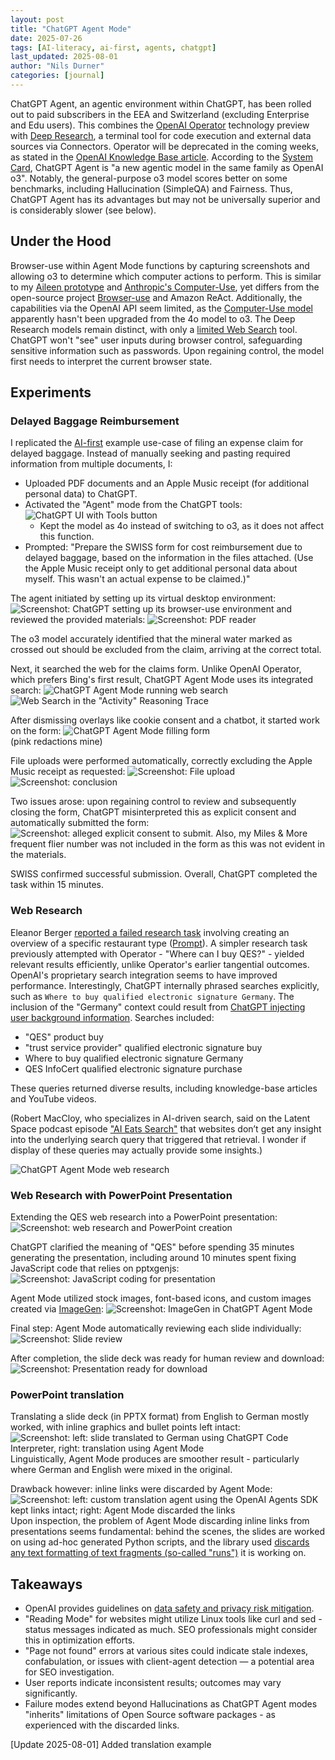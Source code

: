 ```yaml
---
layout: post
title: "ChatGPT Agent Mode"
date: 2025-07-26
tags: [AI-literacy, ai-first, agents, chatgpt]
last_updated: 2025-08-01
author: "Nils Durner"
categories: [journal]
---
```


ChatGPT Agent, an agentic environment within ChatGPT, has been rolled out to paid subscribers in the EEA and Switzerland (excluding Enterprise and Edu users). This combines the [OpenAI Operator](openai-operator) technology preview with [Deep Research](openai-deep-research), a terminal tool for code execution and external data sources via Connectors. Operator will be deprecated in the coming weeks, as stated in the [OpenAI Knowledge Base article](https://help.openai.com/en/articles/11752874-chatgpt-agent#h_beedf96566). According to the [System Card](https://cdn.openai.com/pdf/839e66fc-602c-48bf-81d3-b21eacc3459d/chatgpt_agent_system_card.pdf), ChatGPT Agent is "a new agentic model in the same family as OpenAI o3". Notably, the general-purpose o3 model scores better on some benchmarks, including Hallucination (SimpleQA) and Fairness. Thus, ChatGPT Agent has its advantages but may not be universally superior and is considerably slower (see below).

## Under the Hood
Browser-use within Agent Mode functions by capturing screenshots and allowing o3 to determine which computer actions to perform. This is similar to my [Aileen prototype](aileen) and [Anthropic's Computer-Use](anthropic-computer-use-agent), yet differs from the open-source project [Browser-use](https://github.com/browser-use/browser-use) and Amazon ReAct. Additionally, the capabilities via the OpenAI API seem limited, as the [Computer-Use model](openai-computer-use) apparently hasn't been upgraded from the 4o model to o3. The Deep Research models remain distinct, with only a [limited Web Search](exa-mcp-web-search-playground) tool. ChatGPT won't "see" user inputs during browser control, safeguarding sensitive information such as passwords. Upon regaining control, the model first needs to interpret the current browser state.

## Experiments
### Delayed Baggage Reimbursement
I replicated the [AI-first](ai-first-beyond-agile) example use-case of filing an expense claim for delayed baggage. Instead of manually seeking and pasting required information from multiple documents, I:

* Uploaded PDF documents and an Apple Music receipt (for additional personal data) to ChatGPT.
* Activated the "Agent" mode from the ChatGPT tools: <img src="assets/img/chatgpt-agent-mode/tool-button.jpg" class="img-bordered" alt="ChatGPT UI with Tools button" />
  * Kept the model as 4o instead of switching to o3, as it does not affect this function.
* Prompted: "Prepare the SWISS form for cost reimbursement due to delayed baggage, based on the information in the files attached. (Use the Apple Music receipt only to get additional personal data about myself. This wasn't an actual expense to be claimed.)"

The agent initiated by setting up its virtual desktop environment:
<img src="assets/img/chatgpt-agent-mode/setting-up-desktop.jpg" class="img-bordered" alt="Screenshot: ChatGPT setting up its browser-use environment" />
and reviewed the provided materials:
<img src="assets/img/chatgpt-agent-mode/pdf-attachment-review.jpg" class="img-bordered" alt="Screenshot: PDF reader" />

The o3 model accurately identified that the mineral water marked as crossed out should be excluded from the claim, arriving at the correct total.

Next, it searched the web for the claims form. Unlike OpenAI Operator, which prefers Bing's first result, ChatGPT Agent Mode uses its integrated search:
<img src="assets/img/chatgpt-agent-mode/swiss-form-websearch.jpg" class="img-bordered" alt="ChatGPT Agent Mode running web search" />  
<img src="assets/img/chatgpt-agent-mode/swiss-form-websearch-reasoning.jpg" class="img-bordered" alt='Web Search in the "Activity" Reasoning Trace' />

After dismissing overlays like cookie consent and a chatbot, it started work on the form:
<img src="assets/img/chatgpt-agent-mode/chatgpt-agent-form-filling.jpg" class="img-bordered" alt="ChatGPT Agent Mode filling form" />  
(pink redactions mine)

File uploads were performed automatically, correctly excluding the Apple Music receipt as requested:
<img src="assets/img/chatgpt-agent-mode/file-upload.jpg" class="img-bordered" alt="Screenshot: File upload" />  
<img src="assets/img/chatgpt-agent-mode/swiss-conclusion.jpg" class="img-bordered" alt="Screenshot: conclusion" />

Two issues arose: upon regaining control to review and subsequently closing the form, ChatGPT misinterpreted this as explicit consent and automatically submitted the form:
<img src="assets/img/chatgpt-agent-mode/auto-submit.jpg" class="img-bordered" alt="Screenshot: alleged explicit consent to submit" />. Also, my Miles & More frequent flier number was not included in the form as this was not evident in the materials.

SWISS confirmed successful submission. Overall, ChatGPT completed the task within 15 minutes.

### Web Research
Eleanor Berger [reported a failed research task](https://x.com/intellectronica/status/1948680501277196328) involving creating an overview of a specific restaurant type ([Prompt](https://x.com/intellectronica/status/1948683675371020340)). A simpler research task previously attempted with Operator - "Where can I buy QES?" - yielded relevant results efficiently, unlike Operator's earlier tangential outcomes. OpenAI's proprietary search integration seems to have improved performance. Interestingly, ChatGPT internally phrased searches explicitly, such as `Where to buy qualified electronic signature Germany`. The inclusion of the "Germany" context could result from [ChatGPT injecting user background information](chatgpt-team-info-disclosure). Searches included:

* "QES" product buy
* "trust service provider" qualified electronic signature buy
* Where to buy qualified electronic signature Germany
* QES InfoCert qualified electronic signature purchase

These queries returned diverse results, including knowledge-base articles and YouTube videos.

(Robert MacCloy, who specializes in AI-driven search, said on the Latent Space podcast episode ["AI Eats Search"](https://youtu.be/n4VDa9uAIi4?si=h5qA230aBMFUnqZx) that websites don’t get any insight into the underlying search query that triggered that retrieval. I wonder if display of these queries may actually provide some insights.)

<img src="assets/img/chatgpt-agent-mode/research-qes.jpg" class="img-bordered" alt="ChatGPT Agent Mode web research" />

### Web Research with PowerPoint Presentation
Extending the QES web research into a PowerPoint presentation:
<img src="assets/img/chatgpt-agent-mode/qes-powerpoint.jpg" class="img-bordered" alt="Screenshot: web research and PowerPoint creation" />

ChatGPT clarified the meaning of "QES" before spending 35 minutes generating the presentation, including around 10 minutes spent fixing JavaScript code that relies on pptxgenjs:
<img src="assets/img/chatgpt-agent-mode/coding-pptx.jpg" class="img-bordered" alt="Screenshot: JavaScript coding for presentation" />

Agent Mode utilized stock images, font-based icons, and custom images created via [ImageGen](gpt4o-infographics):
<img src="assets/img/chatgpt-agent-mode/imagegen.jpg" class="img-bordered" alt="Screenshot: ImageGen in ChatGPT Agent Mode" />

Final step: Agent Mode automatically reviewing each slide individually:
<img src="assets/img/chatgpt-agent-mode/pptx-review.jpg" class="img-bordered" alt="Screenshot: Slide review" />

After completion, the slide deck was ready for human review and download:
<img src="assets/img/chatgpt-agent-mode/presentation-download.jpg" class="img-bordered" alt="Screenshot: Presentation ready for download" />

### PowerPoint translation
Translating a slide deck (in PPTX format) from English to German mostly worked, with inline graphics and bullet points left intact:
![Screenshot: left: slide translated to German using ChatGPT Code Interpreter, right: translation using Agent Mode](assets/img/chatgpt-agent-mode/slides1.jpg)
Linguistically, Agent Mode produces are smoother result - particularly where German and English were mixed in the original.

Drawback however: inline links were discarded by Agent Mode:
![Screenshot: left: custom translation agent using the OpenAI Agents SDK kept links intact; right: Agent Mode discarded the links](assets/img/chatgpt-agent-mode/slides2.jpg)
Upon inspection, the problem of Agent Mode discarding inline links from presentations seems fundamental: behind the scenes, the slides are worked on using ad-hoc generated Python scripts, and the library used [discards any text formatting of text fragments (so-called "runs")](https://github.com/scanny/python-pptx/issues/285) it is working on.

## Takeaways
* OpenAI provides guidelines on [data safety and privacy risk mitigation](https://help.openai.com/en/articles/11752874-chatgpt-agent#h_90f1d546fe).
* "Reading Mode" for websites might utilize Linux tools like curl and sed - status messages indicated as much. SEO professionals might consider this in optimization efforts.
* "Page not found" errors at various sites could indicate stale indexes, confabulation, or issues with client-agent detection — a potential area for SEO investigation.
* User reports indicate inconsistent results; outcomes may vary significantly.
* Failure modes extend beyond Hallucinations as ChatGPT Agent modes "inherits" limitations of Open Source software packages - as experienced with the discarded links.

[Update 2025-08-01]
Added translation example